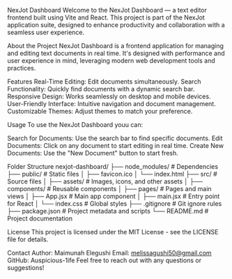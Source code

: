NexJot Dashboard
Welcome to the NexJot Dashboard — a text editor frontend built using Vite and React. This project is part of the NexJot application suite, designed to enhance productivity and collaboration with a seamless user experience.

About the Project
NexJot Dashboard is a frontend application for managing and editing text documents in real time. It's designed with performance and user experience in mind, leveraging modern web development tools and practices.

Features
Real-Time Editing: Edit documents simultaneously.
Search Functionality: Quickly find documents with a dynamic search bar.
Responsive Design: Works seamlessly on desktop and mobile devices.
User-Friendly Interface: Intuitive navigation and document management.
Customizable Themes: Adjust themes to match your preference.

Usage
To use the NexJot Dashboard youu can:

Search for Documents: Use the search bar to find specific documents.
Edit Documents: Click on any document to start editing in real time.
Create New Documents: Use the "New Document" button to start fresh.

Folder Structure
nexjot-dashboard/
├── node_modules/         # Dependencies
├── public/               # Static files
│   ├── favicon.ico
│   └── index.html
├── src/                  # Source files
│   ├── assets/           # Images, icons, and other assets
│   ├── components/       # Reusable components
│   ├── pages/            # Pages and main views
│   ├── App.jsx           # Main app component
│   ├── main.jsx          # Entry point for React
│   └── index.css         # Global styles
├── .gitignore            # Git ignore rules
├── package.json          # Project metadata and scripts
└── README.md             # Project documentation

License
This project is licensed under the MIT License - see the LICENSE file for details.

Contact
Author: Maimunah Elegushi
Email: melissagushi50@gmail.com
GitHub: Auspicious-1ife
Feel free to reach out with any questions or suggestions!